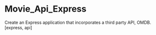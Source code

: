 # Movie_Api_Express
Create an Express application that incorporates a third party API, OMDB. [express, api]
